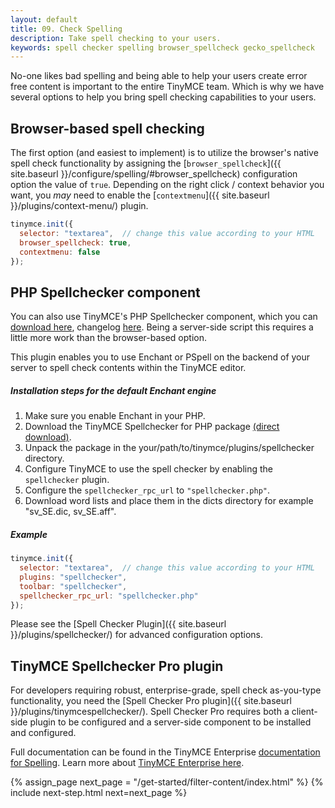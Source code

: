 ```yaml
---
layout: default
title: 09. Check Spelling
description: Take spell checking to your users.
keywords: spell checker spelling browser_spellcheck gecko_spellcheck
---
```


No-one likes bad spelling and being able to help your users create error free content is important to the entire TinyMCE team. Which is why we have several options to help you bring spell checking capabilities to your users.

## Browser-based spell checking

The first option (and easiest to implement) is to utilize the browser's native spell check functionality by assigning the [`browser_spellcheck`]({{ site.baseurl }}/configure/spelling/#browser_spellcheck) configuration option the value of `true`. Depending on the right click / context behavior you want, you *may* need to enable the [`contextmenu`]({{ site.baseurl }}/plugins/context-menu/) plugin.

```js
tinymce.init({
  selector: "textarea",  // change this value according to your HTML
  browser_spellcheck: true,
  contextmenu: false
});
```

## PHP Spellchecker component

You can also use TinyMCE's PHP Spellchecker component, which you can [download here](http://download.moxiecode.com/spellcheckers/tinymce_spellchecker_php_4.0.zip), changelog [here](http://archive.tinymce.com/develop/changelog/?type=phpspell). Being a server-side script this requires a little more work than the browser-based option.

This plugin enables you to use Enchant or PSpell on the backend of your server to spell check contents within the TinyMCE editor.

##### Installation steps for the default Enchant engine

1. Make sure you enable Enchant in your PHP.
2. Download the TinyMCE Spellchecker for PHP package [(direct download)](http://download.moxiecode.com/spellcheckers/tinymce_spellchecker_php_4.0.zip).
3. Unpack the package in the your/path/to/tinymce/plugins/spellchecker directory.
4. Configure TinyMCE to use the spell checker by enabling the `spellchecker` plugin.
5. Configure the `spellchecker_rpc_url` to `"spellchecker.php"`.
6. Download word lists and place them in the dicts directory for example "sv_SE.dic, sv_SE.aff".

##### Example

```js
tinymce.init({
  selector: "textarea",  // change this value according to your HTML
  plugins: "spellchecker",
  toolbar: "spellchecker",
  spellchecker_rpc_url: "spellchecker.php"
});
```

Please see the [Spell Checker Plugin]({{ site.baseurl }}/plugins/spellchecker/) for advanced configuration options.

## TinyMCE Spellchecker Pro plugin

For developers requiring robust, enterprise-grade, spell check as-you-type functionality, you need the [Spell Checker Pro plugin]({{ site.baseurl }}/plugins/tinymcespellchecker/). Spell Checker Pro requires both a client-side plugin to be configured and a server-side component to be installed and configured.

Full documentation can be found in the TinyMCE Enterprise [documentation for Spelling](http://docs.ephox.com/display/TinyMCEEnterprise/Spell+Checking). Learn more about [TinyMCE Enterprise here](http://beta.tinymce.com/pricing/).

{% assign_page next_page = "/get-started/filter-content/index.html" %}
{% include next-step.html next=next_page %}
